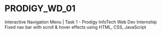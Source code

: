 # PRODIGY_WD_01
Interactive Navigation Menu | Task 1 - Prodigy InfoTech Web Dev Internship Fixed nav bar with scroll &amp; hover effects using HTML, CSS, JavaScript
